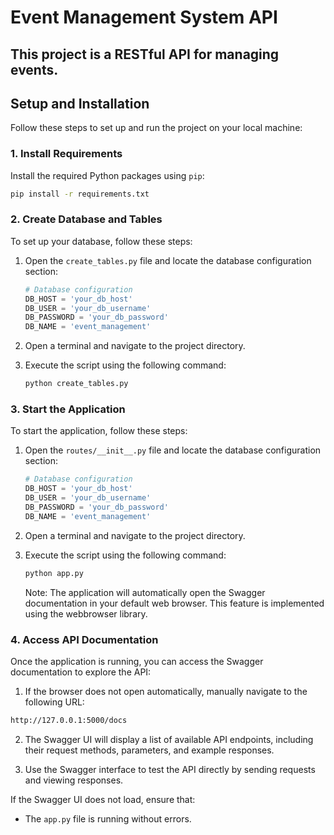 # **Event Management System API**

  This project is a RESTful API for managing events. 
---

## **Setup and Installation**

Follow these steps to set up and run the project on your local machine:

### **1. Install Requirements**
Install the required Python packages using `pip`:
```bash
pip install -r requirements.txt
```

### **2. Create Database and Tables**
To set up your database, follow these steps:

1. Open the `create_tables.py` file and locate the database configuration section:
   ```python
   # Database configuration
   DB_HOST = 'your_db_host'
   DB_USER = 'your_db_username'
   DB_PASSWORD = 'your_db_password'  
   DB_NAME = 'event_management'
   ```

2. Open a terminal and navigate to the project directory.

3. Execute the script using the following command:
   ```bash
   python create_tables.py
   ```

### **3. Start the Application**
To start the application, follow these steps:

1. Open the `routes/__init__.py` file and locate the database configuration section:
   ```python
   # Database configuration
   DB_HOST = 'your_db_host'
   DB_USER = 'your_db_username'
   DB_PASSWORD = 'your_db_password'  
   DB_NAME = 'event_management'
   ```
2. Open a terminal and navigate to the project directory.

3. Execute the script using the following command:
   ```bash
   python app.py
   ```
   Note: The application will automatically open the Swagger documentation in your default web browser. This feature is implemented using the webbrowser library.
### 4. Access API Documentation
Once the application is running, you can access the Swagger documentation to explore the API:

1. If the browser does not open automatically, manually navigate to the following URL:
```bash
http://127.0.0.1:5000/docs
```

2. The Swagger UI will display a list of available API endpoints, including their request methods, parameters, and example responses.

3. Use the Swagger interface to test the API directly by sending requests and viewing responses.

If the Swagger UI does not load, ensure that:
- The `app.py` file is running without errors.
